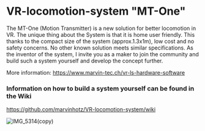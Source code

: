 # VR-locomotion-system "MT-One"
The MT-One (Motion Transmitter) is a new solution for better locomotion in VR. The unique thing about the System is that it is home user friendly. This thanks to the compact size of the system (approx.1.3x1m), low cost and no safety concerns. No other known solution meets similar specifications. As the inventor of the system, I invite you as a maker to join the community and build such a system yourself and develop the concept further.

More information:
https://www.marvin-tec.ch/vr-ls-hardware-software




### Information on how to build a system yourself can be found in the Wiki
https://github.com/marvinhotz/VR-locomotion-system/wiki

![IMG_5314(copy)](https://user-images.githubusercontent.com/22561089/193820188-e6347964-2926-4760-b2d9-f2344f0c4864.jpg)


